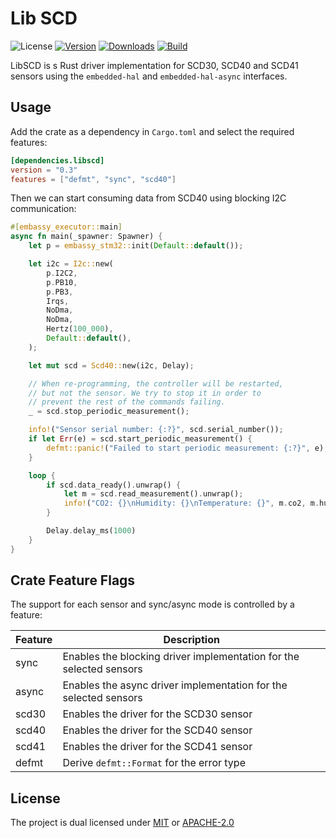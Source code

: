 # Lib SCD

![License](https://img.shields.io/crates/l/libscd)
[![Version](https://img.shields.io/crates/v/libscd)](https://crates.io/crates/libscd)
[![Downloads](https://img.shields.io/crates/d/libscd)](https://crates.io/crates/libscd)
[![Build](https://img.shields.io/github/actions/workflow/status/SvetlinZarev/libscd/run_tests.yml)](https://github.com/SvetlinZarev/libscd/actions)

LibSCD is s Rust driver implementation for SCD30, SCD40 and SCD41 sensors
using the `embedded-hal` and `embedded-hal-async` interfaces.

## Usage

Add the crate as a dependency in `Cargo.toml` and select the required features:

```toml
[dependencies.libscd]
version = "0.3"
features = ["defmt", "sync", "scd40"]
```

Then we can start consuming data from SCD40 using blocking I2C communication:

```rust
#[embassy_executor::main]
async fn main(_spawner: Spawner) {
    let p = embassy_stm32::init(Default::default());

    let i2c = I2c::new(
        p.I2C2,
        p.PB10,
        p.PB3,
        Irqs,
        NoDma,
        NoDma,
        Hertz(100_000),
        Default::default(),
    );

    let mut scd = Scd40::new(i2c, Delay);

    // When re-programming, the controller will be restarted,
    // but not the sensor. We try to stop it in order to
    // prevent the rest of the commands failing.
    _ = scd.stop_periodic_measurement();

    info!("Sensor serial number: {:?}", scd.serial_number());
    if let Err(e) = scd.start_periodic_measurement() {
        defmt::panic!("Failed to start periodic measurement: {:?}", e);
    }

    loop {
        if scd.data_ready().unwrap() {
            let m = scd.read_measurement().unwrap();
            info!("CO2: {}\nHumidity: {}\nTemperature: {}", m.co2, m.humidity, m.temperature)
        }

        Delay.delay_ms(1000)
    }
}
```

## Crate Feature Flags

The support for each sensor and sync/async mode is controlled by a feature:

| Feature | Description                                                         |
|---------|---------------------------------------------------------------------|
| sync    | Enables the blocking driver implementation for the selected sensors |
| async   | Enables the async driver implementation for the selected sensors    |
| scd30   | Enables the driver for the SCD30 sensor                             |
| scd40   | Enables the driver for the SCD40 sensor                             |
| scd41   | Enables the driver for the SCD41 sensor                             |
| defmt   | Derive `defmt::Format` for the error type                           |

## License

The project is dual licensed under [MIT](https://opensource.org/licenses/MIT)
or [APACHE-2.0](https://opensource.org/licenses/Apache-2.0)
